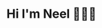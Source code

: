 # Hi I'm Neel 👋👨‍💻

<!--
**mk-neel/mk-neel** is a ✨ _special_ ✨ repository because its `README.md` (this file) appears on your GitHub profile.

"Hi! I am MK Neel, a software developer focused on crafting great software experiences. Designing and Coding have been my passion since the days I started working with computers but I found myself into software development since 2015. I enjoy creating beautifully designed, intuitive and functional websites & mobile applications ."

Skills: HTML/CSS/JS/PHP/Dart/Flutter



[<img src='https://cdn.jsdelivr.net/npm/simple-icons@3.0.1/icons/github.svg' alt='github' height='40'>](https://github.com/mk-neel)  [<img src='https://cdn.jsdelivr.net/npm/simple-icons@3.0.1/icons/linkedin.svg' alt='linkedin' height='40'>](https://www.linkedin.com/in/mkneel/)  [<img src='https://cdn.jsdelivr.net/npm/simple-icons@3.0.1/icons/instagram.svg' alt='instagram' height='40'>](https://www.instagram.com/mk_neel/)  [<img src='https://cdn.jsdelivr.net/npm/simple-icons@3.0.1/icons/twitter.svg' alt='twitter' height='40'>](https://twitter.com/mkneel_)  [<img src='https://cdn.jsdelivr.net/npm/simple-icons@3.0.1/icons/icloud.svg' alt='website' height='40'>](www.mkneel.com)  

<a href='https://archiveprogram.github.com/'><img src='https://raw.githubusercontent.com/acervenky/animated-github-badges/master/assets/acbadge.gif' width='40' height='40'></a> <a href='https://docs.github.com/en/developers'><img src='https://raw.githubusercontent.com/acervenky/animated-github-badges/master/assets/devbadge.gif' width='40' height='40'></a> <a href='https://github.com/pricing'><img src='https://raw.githubusercontent.com/acervenky/animated-github-badges/master/assets/pro.gif' width='40' height='40'></a> 

[![Top Langs](https://github-readme-stats.vercel.app/api/top-langs/?username=mk-neel)](https://github.com/anuraghazra/github-readme-stats)

![GitHub stats](https://github-readme-stats.vercel.app/api?username=mk-neel&show_icons=true)  

![Vaunt Badge](https://api.vaunt.dev/v1/github/entities/mk-neel/contributions?format=svg&private=false)  


-->
